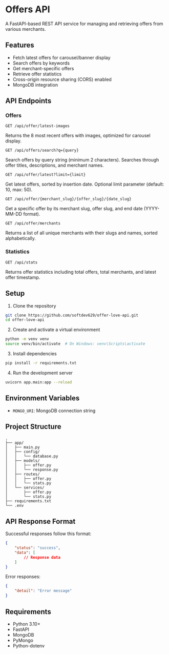 # Offers API

A FastAPI-based REST API service for managing and retrieving offers from various merchants.

## Features

- Fetch latest offers for carousel/banner display
- Search offers by keywords
- Get merchant-specific offers
- Retrieve offer statistics
- Cross-origin resource sharing (CORS) enabled
- MongoDB integration

## API Endpoints

### Offers

```http
GET /api/offer/latest-images
```
Returns the 8 most recent offers with images, optimized for carousel display.

```http
GET /api/offers/search?q={query}
```
Search offers by query string (minimum 2 characters). Searches through offer titles, descriptions, and merchant names.

```http
GET /api/offer/latest?limit={limit}
```
Get latest offers, sorted by insertion date. Optional limit parameter (default: 10, max: 50).

```http
GET /api/offer/{merchant_slug}/{offer_slug}/{date_slug}
```
Get a specific offer by its merchant slug, offer slug, and end date (YYYY-MM-DD format).

```http
GET /api/offer/merchants
```
Returns a list of all unique merchants with their slugs and names, sorted alphabetically.

### Statistics

```http
GET /api/stats
```
Returns offer statistics including total offers, total merchants, and latest offer timestamp.

## Setup

1. Clone the repository
```bash
git clone https://github.com/softdev629/offer-love-api.git
cd offer-love-api
```

2. Create and activate a virtual environment
```bash
python -m venv venv
source venv/bin/activate  # On Windows: venv\Scripts\activate
```

3. Install dependencies
```bash
pip install -r requirements.txt
```

4. Run the development server
```bash
uvicorn app.main:app --reload
```

## Environment Variables

- `MONGO_URI`: MongoDB connection string

## Project Structure

```
.
├── app/
│   ├── main.py
│   ├── config/
│   │   └── database.py
│   ├── models/
│   │   ├── offer.py
│   │   └── response.py
│   ├── routes/
│   │   ├── offer.py
│   │   └── stats.py
│   └── services/
│       ├── offer.py
│       └── stats.py
├── requirements.txt
└── .env
```

## API Response Format

Successful responses follow this format:
```json
{
    "status": "success",
    "data": [
        // Response data
    ]
}
```

Error responses:
```json
{
    "detail": "Error message"
}
```

## Requirements

- Python 3.10+
- FastAPI
- MongoDB
- PyMongo
- Python-dotenv
